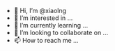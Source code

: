 - 👋 Hi, I’m @xiaolng
- 👀 I’m interested in ...
- 🌱 I’m currently learning ...
- 💞️ I’m looking to collaborate on ...
- 📫 How to reach me ...

<!---
xiaolng/xiaolng is a ✨ special ✨ repository because its `README.md` (this file) appears on your GitHub profile.
You can click the Preview link to take a look at your changes.
--->
